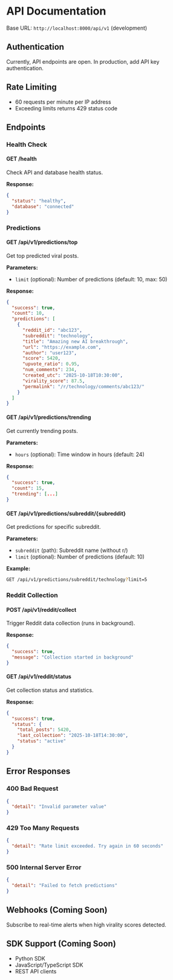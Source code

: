 # API Documentation

Base URL: `http://localhost:8000/api/v1` (development)

## Authentication

Currently, API endpoints are open. In production, add API key authentication.

## Rate Limiting

- 60 requests per minute per IP address
- Exceeding limits returns 429 status code

## Endpoints

### Health Check

#### GET /health

Check API and database health status.

**Response:**
```json
{
  "status": "healthy",
  "database": "connected"
}
```

### Predictions

#### GET /api/v1/predictions/top

Get top predicted viral posts.

**Parameters:**
- `limit` (optional): Number of predictions (default: 10, max: 50)

**Response:**
```json
{
  "success": true,
  "count": 10,
  "predictions": [
    {
      "reddit_id": "abc123",
      "subreddit": "technology",
      "title": "Amazing new AI breakthrough",
      "url": "https://example.com",
      "author": "user123",
      "score": 5420,
      "upvote_ratio": 0.95,
      "num_comments": 234,
      "created_utc": "2025-10-18T10:30:00",
      "virality_score": 87.5,
      "permalink": "/r/technology/comments/abc123/"
    }
  ]
}
```

#### GET /api/v1/predictions/trending

Get currently trending posts.

**Parameters:**
- `hours` (optional): Time window in hours (default: 24)

**Response:**
```json
{
  "success": true,
  "count": 15,
  "trending": [...]
}
```

#### GET /api/v1/predictions/subreddit/{subreddit}

Get predictions for specific subreddit.

**Parameters:**
- `subreddit` (path): Subreddit name (without r/)
- `limit` (optional): Number of predictions (default: 10)

**Example:**
```bash
GET /api/v1/predictions/subreddit/technology?limit=5
```

### Reddit Collection

#### POST /api/v1/reddit/collect

Trigger Reddit data collection (runs in background).

**Response:**
```json
{
  "success": true,
  "message": "Collection started in background"
}
```

#### GET /api/v1/reddit/status

Get collection status and statistics.

**Response:**
```json
{
  "success": true,
  "status": {
    "total_posts": 5420,
    "last_collection": "2025-10-18T14:30:00",
    "status": "active"
  }
}
```

## Error Responses

### 400 Bad Request
```json
{
  "detail": "Invalid parameter value"
}
```

### 429 Too Many Requests
```json
{
  "detail": "Rate limit exceeded. Try again in 60 seconds"
}
```

### 500 Internal Server Error
```json
{
  "detail": "Failed to fetch predictions"
}
```

## Webhooks (Coming Soon)

Subscribe to real-time alerts when high virality scores detected.

## SDK Support (Coming Soon)

- Python SDK
- JavaScript/TypeScript SDK
- REST API clients
